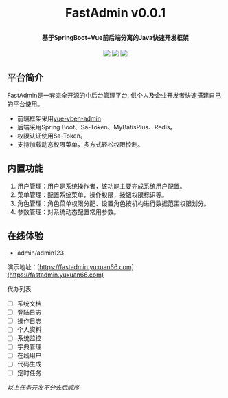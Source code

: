 <h1 align="center" style="margin: 30px 0 30px; font-weight: bold;">FastAdmin v0.0.1</h1>
<h4 align="center">基于SpringBoot+Vue前后端分离的Java快速开发框架</h4>
<p align="center">
	<a href="https://github.com/SirYuxuan/fast-admin/stargazers"><img src="https://ghbtns.com/github-btn.html?user=SirYuxuan&repo=fast-admin&type=star&count=true"></a>
	<a href="https://github.com/SirYuxuan/fast-admin"><img src="https://svg.hamm.cn/badge.svg?key=FastAdmin&value=v0.0.1"></a>
	<a href="https://github.com/SirYuxuan/fast-admin/blob/main/LICENSE"><img src="https://img.shields.io/github/license/mashape/apistatus.svg"></a>
</p>

## 平台简介

FastAdmin是一套完全开源的中后台管理平台, 供个人及企业开发者快速搭建自己的平台使用。

* 前端框架采用[vue-vben-admin](https://github.com/vbenjs/vue-vben-admin)
* 后端采用Spring Boot、Sa-Token、MyBatisPlus、Redis。
* 权限认证使用Sa-Token。
* 支持加载动态权限菜单，多方式轻松权限控制。

## 内置功能

1.  用户管理：用户是系统操作者，该功能主要完成系统用户配置。
2.  菜单管理：配置系统菜单，操作权限，按钮权限标识等。
3.  角色管理：角色菜单权限分配、设置角色按机构进行数据范围权限划分。
4.  参数管理：对系统动态配置常用参数。

## 在线体验

- admin/admin123

演示地址：[https://fastadmin.yuxuan66.com](https://fastadmin.yuxuan66.com)

代办列表
- [ ] 系统文档
- [ ] 登陆日志
- [ ] 操作日志
- [ ] 个人资料
- [ ] 系统监控
- [ ] 字典管理
- [ ] 在线用户
- [ ] 代码生成
- [ ] 定时任务

*以上任务开发不分先后顺序*


